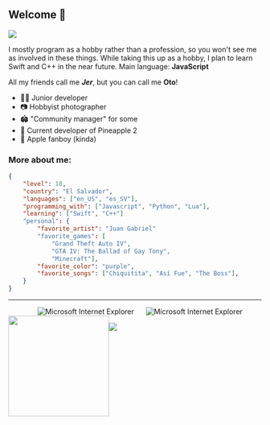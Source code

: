 ## Welcome 👋
<img src="https://cdn.discordapp.com/attachments/1183096857950441522/1184749809253486692/wide.jpg">

I mostly program as a hobby rather than a profession, so you won't see me as involved in these things. While taking this up as a hobby, I plan to learn Swift and C++ in the near future. Main language: **JavaScript**

 All my friends call me ***Jer***, but you can call me **Oto**!
 
 - 🧑‍💻 Junior developer
 - 📷 Hobbyist photographer
 - 🏟️ "Community manager" for some
 - 🍍 Current developer of Pineapple 2
 - 🍎 Apple fanboy (kinda)
 
 
### More about me:
```json
{
    "level": 18,
    "country": "El Salvador",
    "languages": ["en_US", "es_SV"],
    "programming_with": ["Javascript", "Python", "Lua"],
    "learning": ["Swift", "C++"]
    "personal": {
        "favorite_artist": "Juan Gabriel"
        "favorite_games": [
            "Grand Theft Auto IV", 
            "GTA IV: The Ballad of Gay Tony", 
            "Minecraft"],
        "favorite_color": "purple",
        "favorite_songs": ["Chiquitita", "Así Fue", "The Boss"],
    }
}
```



<hr>

<div align="center">
<span>&nbsp;&nbsp;&nbsp;&nbsp;</span>  
<img src="https://raw.githubusercontent.com/BrunnerLivio/brunnerlivio/master/images/ie_logo.gif" alt="Microsoft Internet Explorer" />
<span>&nbsp;&nbsp;&nbsp;&nbsp;</span>  
<img src="https://raw.githubusercontent.com/BrunnerLivio/brunnerlivio/master/images/noframes.gif" alt="Microsoft Internet Explorer" />
</div>
<div style="display: flex;">
<img src="https://music-profile.rayriffy.com/theme/dark.svg?uid=001030.ca97d04c7c53486098fcc29636f17386.0702" width="200">

<a href="https://discord.com/users/473651601651793940"><img src="https://lanyard.cnrad.dev/api/473651601651793940?showDisplayName=true"></a>

</div>

